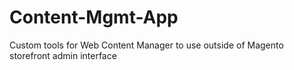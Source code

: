 # Content-Mgmt-App
Custom tools for Web Content Manager to use outside of Magento storefront admin interface
